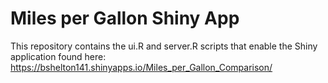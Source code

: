 # Miles per Gallon Shiny App
This repository contains the ui.R and server.R scripts that enable the Shiny application found here: https://bshelton141.shinyapps.io/Miles_per_Gallon_Comparison/
